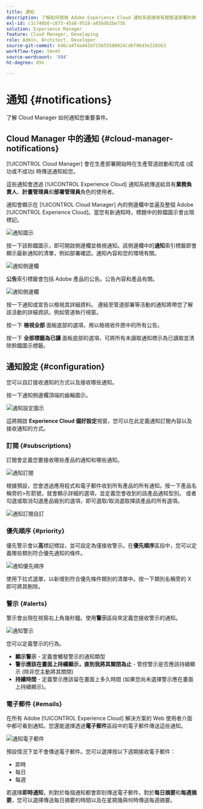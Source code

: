 ```yaml
---
title: 通知
description: 了解如何使用 Adobe Experience Cloud 通知系統接收有關管道部署的資訊。
exl-id: c1c740b0-c873-45a8-9518-a856db2be75b
solution: Experience Manager
feature: Cloud Manager, Developing
role: Admin, Architect, Developer
source-git-commit: 646ca4f4a441bf1565558002dcd6f96d3e228563
workflow-type: tm+mt
source-wordcount: '584'
ht-degree: 85%

---
```



# 通知 {#notifications}

了解 Cloud Manager 如何通知您重要事件。

## Cloud Manager 中的通知 {#cloud-manager-notifications}

[!UICONTROL Cloud Manager] 會在生產部署開始時在生產管道啟動和完成 (成功或不成功) 時傳送通知給您。

這些通知會透過 [!UICONTROL Experience Cloud] 通知系統傳送給具有&#x200B;**業務負責人**、**計畫管理員**&#x200B;和&#x200B;**部署管理員**&#x200B;角色的使用者。

通知會顯示在 [!UICONTROL Cloud Manager] 內的側邊欄中並遍及整個 Adobe [!UICONTROL Experience Cloud]。當您有新通知時，標題中的鈴鐺圖示會出現標記。

![通知圖示](assets/notifications-bell-badged.png)

按一下該鈴鐺圖示，即可開啟側邊欄並檢視通知。該側邊欄中的&#x200B;**通知**&#x200B;索引標籤即會顯示最新通知的清單，例如部署確認。通知內容和您的環境有關。

![通知側邊欄](assets/notifications-activities.png)

**公告**&#x200B;索引標籤會包括 Adobe 產品的公告。公告內容和產品有關。

![通知側邊欄](assets/notificaitons-announcements.png)

按一下通知或宣告以檢視其詳細資料。 連結至管道部署等活動的通知將帶您了解該活動的詳細資訊，例如管道執行視窗。

按一下 **檢視全部** 面板底部的選項，用以檢視收件匣中的所有公告。

按一下 **全部標籤為已讀** 面板底部的選項，可將所有未讀取通知標示為已讀取並清除鈴鐺圖示標籤。

## 通知設定 {#configuration}

您可以自訂接收通知的方式以及接收哪些通知。

按一下通知側邊欄頂端的齒輪圖示。

![通知設定圖示](assets/notifications-configuration.png)

這將開啟 **Experience Cloud 偏好設定**&#x200B;視窗，您可以在此定義通知訂閱內容以及接收通知的方式。

### 訂閱 {#subscriptions}

訂閱會定義您要接收哪些產品的通知和哪些通知。

![通知訂閱](assets/notifications-subscriptions.png)

根據預設，您會透過應用程式和電子郵件收到所有產品的所有通知。按一下產品名稱旁的>形箭號，就會顯示詳細的選項，並定義您會收到的該產品通知型別。 或者勾選或取消勾選產品級別的選項，即可選取/取消選取擇該產品的所有選項。

![通知訂閱自訂](assets/notifications-subscriptions-customize.png)

### 優先順序 {#priority}

優先警示會以&#x200B;**高**&#x200B;標記標註，並可設定為僅接收警示。在&#x200B;**優先順序**&#x200B;區段中，您可以定義哪些類別符合優先通知的條件。

![通知優先順序](assets/notifications-priority.png)

使用下拉式選單，以新增到符合優先條件類別的清單中。按一下類別名稱旁的 X 即可將其刪除。

### 警示 {#alerts}

警示會出現在視窗右上角幾秒鐘。使用&#x200B;**警示**&#x200B;區段來定義您接收警示的通知。

![通知警示](assets/notifications-alerts.png)

您可以定義警示的行為。

* **顯示警示** - 定義會觸發警示的通知類型
* **警示應該在畫面上持續顯示，直到我將其關閉為止** - 管控警示是否應該持續顯示 (除非您主動將其關閉)
* **持續時間** - 定義警示應該留在畫面上多久時間 (如果您尚未選擇警示應在畫面上持續顯示)。

### 電子郵件 {#emails}

在所有 Adobe [!UICONTROL Experience Cloud] 解決方案的 Web 使用者介面中都可看到通知。您還能選擇透過&#x200B;**電子郵件**&#x200B;區段中的電子郵件傳送這些通知。

![通知電子郵件](assets/notifications-emails.png)

預設情況下並不會傳送電子郵件。您可以選擇按以下週期接收電子郵件：

* 即時
* 每日
* 每週

若選擇&#x200B;**即時通知**，則對於每個通知都會即刻傳送電子郵件。對於&#x200B;**每日摘要**&#x200B;和&#x200B;**每週摘要**，您可以選擇傳送每日摘要的時間以及在星期幾與何時傳送每週摘要。